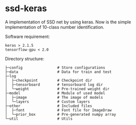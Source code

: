 # ssd-keras
A implementation of SSD net by using keras.
Now is the simple implementation of 10-class number identification.

Software requirement:
```
keras > 2.1.5
tensorflow-gpu < 2.0
```

Directory structure:
```
├─config                # Store configurations
├─data                  # Data for train and test
├─log               
│  ├─checkpoint         # Checkpoint dir
│  ├─tensorboard        # tensorboard log dir
│  └─weight             # Pre-trained weight dir
├─model                 # Module of used model
│  ├─image              # The image of models
│  └─layers             # Custom layers
├─other                 # Included files
│  ├─font               # Font file for ImageDraw
│  └─prior_box          # Pre-generated numpy array
└─util                  # Utils
```
